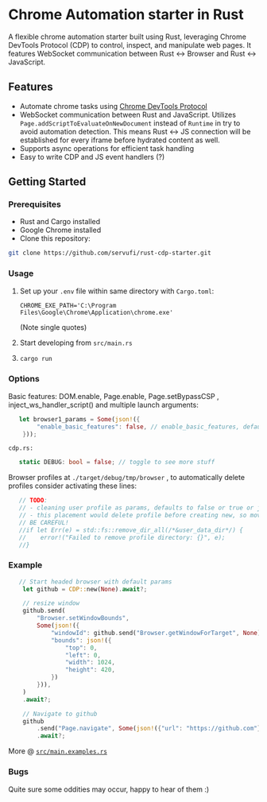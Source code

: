 # Chrome Automation starter in Rust

A flexible chrome automation starter built using Rust, leveraging Chrome DevTools Protocol (CDP) to control, inspect, and manipulate web pages. It features WebSocket communication between Rust <-> Browser and Rust <-> JavaScript.

## Features

- Automate chrome tasks using [Chrome DevTools Protocol](https://chromedevtools.github.io/devtools-protocol/)
- WebSocket communication between Rust and JavaScript. Utilizes `Page.addScriptToEvaluateOnNewDocument` instead of `Runtime` in try to avoid automation detection. This means Rust <-> JS connection will be established for every iframe before hydrated content as well.
- Supports async operations for efficient task handling
- Easy to write CDP and JS event handlers (?)

## Getting Started

### Prerequisites

- Rust and Cargo installed
- Google Chrome installed
- Clone this repository:

```sh
git clone https://github.com/servufi/rust-cdp-starter.git
```

### Usage

1. Set up your `.env` file within same directory with `Cargo.toml`:

   `CHROME_EXE_PATH='C:\Program Files\Google\Chrome\Application\chrome.exe'`

   (Note single quotes)

2. Start developing from `src/main.rs`

3. ```sh
   cargo run
   ```

### Options

Basic features: DOM.enable, Page.enable, Page.setBypassCSP , inject_ws_handler_script() and multiple launch arguments:

```rust
   let browser1_params = Some(json!({
        "enable_basic_features": false, // enable_basic_features, default: true
    }));
```

`cdp.rs:`

```rust
   static DEBUG: bool = false; // toggle to see more stuff
```

Browser profiles at `./target/debug/tmp/browser` , to automatically delete profiles consider activating these lines:

```rust
   // TODO:
   // - cleaning user profile as params, defaults to false or true or just manually by user ?
   // - this placement would delete profile before creating new, so move to handle_target_closed() for after cleanup
   // BE CAREFUL!
   //if let Err(e) = std::fs::remove_dir_all(/*&user_data_dir*/) {
   //    error!("Failed to remove profile directory: {}", e);
   //}
```

### Example

```rust
   // Start headed browser with default params
    let github = CDP::new(None).await?;

    // resize window
    github.send(
        "Browser.setWindowBounds",
        Some(json!({
            "windowId": github.send("Browser.getWindowForTarget", None).await?.as_i32("windowId")?,
            "bounds": json!({
                "top": 0,
                "left": 0,
                "width": 1024,
                "height": 420,
            })
        })),
    )
    .await?;

    // Navigate to github
    github
        .send("Page.navigate", Some(json!({"url": "https://github.com"})))
        .await?;
```

More @ [`src/main.examples.rs`](https://github.com/servufi/rust-cdp-starter/blob/main/src/main.examples.rs)

### Bugs

Quite sure some oddities may occur, happy to hear of them :)
